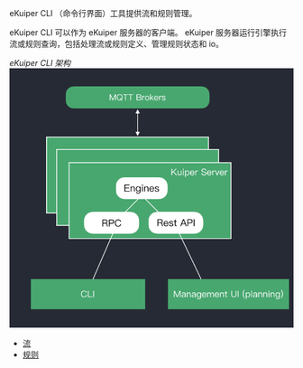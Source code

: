 eKuiper CLI （命令行界面）工具提供流和规则管理。

eKuiper CLI 可以作为 eKuiper 服务器的客户端。 eKuiper 服务器运行引擎执行流或规则查询，包括处理流或规则定义、管理规则状态和 io。

*eKuiper CLI 架构*
![CLI Arch](resources/arch.png)

- [流](streams.md)
- [规则](rules.md)

